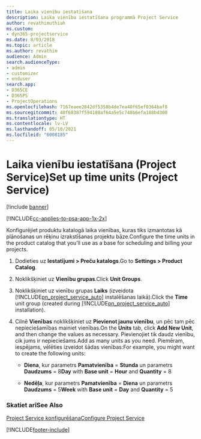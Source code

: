 ```yaml
---
title: Laika vienību iestatīšana
description: Laika vienību iestatīšana programmā Project Service
author: revathimuthiah
ms.custom:
- dyn365-projectservice
ms.date: 8/03/2018
ms.topic: article
ms.author: revathim
audience: Admin
search.audienceType:
- admin
- customizer
- enduser
search.app:
- D365CE
- D365PS
- ProjectOperations
ms.openlocfilehash: 7167eaee2842df5358b4de7ea40f65ef0364baf8
ms.sourcegitcommit: 40f68387f594180af64a5e5c748b6efa188bd300
ms.translationtype: HT
ms.contentlocale: lv-LV
ms.lasthandoff: 05/10/2021
ms.locfileid: "6008185"
---
```

# <a name="set-up-time-units-project-service"></a><span data-ttu-id="13cad-103">Laika vienību iestatīšana (Project Service)</span><span class="sxs-lookup"><span data-stu-id="13cad-103">Set up time units (Project Service)</span></span>

[!include [banner](../includes/psa-now-project-operations.md)]

[!INCLUDE[cc-applies-to-psa-app-1x-2x](../includes/cc-applies-to-psa-app-1x-2x.md)]

<span data-ttu-id="13cad-104">Konfigurējiet produktu katalogā laika vienības, kuras tiks izmantotas kā plānošanas un rēķinu izrakstīšanas projektu bāze.</span><span class="sxs-lookup"><span data-stu-id="13cad-104">Configure the time units in the product catalog that you’ll use as a base for scheduling and billing your projects.</span></span>  
  
1. <span data-ttu-id="13cad-105">Dodieties uz **Iestatījumi > Preču katalogs**.</span><span class="sxs-lookup"><span data-stu-id="13cad-105">Go to **Settings > Product Catalog**.</span></span>  
  
2. <span data-ttu-id="13cad-106">Noklikšķiniet uz **Vienību grupas**.</span><span class="sxs-lookup"><span data-stu-id="13cad-106">Click **Unit Groups**.</span></span>  
  
3. <span data-ttu-id="13cad-107">Noklikšķiniet uz vienību grupas **Laiks** (izveidota [!INCLUDE[pn_project_service_auto](../includes/pn-project-service-auto.md)] instalēšanas laikā).</span><span class="sxs-lookup"><span data-stu-id="13cad-107">Click the **Time** unit group (created during [!INCLUDE[pn_project_service_auto](../includes/pn-project-service-auto.md)] installation).</span></span>  
  
4. <span data-ttu-id="13cad-108">Cilnē **Vienības** noklikšķiniet uz **Pievienot jaunu vienību**, un pēc tam pēc nepieciešamības mainiet vienības.</span><span class="sxs-lookup"><span data-stu-id="13cad-108">On the **Units** tab, click **Add New Unit**, and then change the values as necessary.</span></span> <span data-ttu-id="13cad-109">Pievienojiet tik daudz vienību, cik jums ir nepieciešams.</span><span class="sxs-lookup"><span data-stu-id="13cad-109">Add as many units as you need.</span></span> <span data-ttu-id="13cad-110">Piemēram, iespējams, vēlēties izveidot šādas vienības:</span><span class="sxs-lookup"><span data-stu-id="13cad-110">For example, you might want to create the following units:</span></span>  
  
   - <span data-ttu-id="13cad-111">**Diena**, kur parametrs **Pamatvienība** = **Stunda** un parametrs **Daudzums** = 8</span><span class="sxs-lookup"><span data-stu-id="13cad-111">**Day** with **Base unit** = **Hour** and **Quantity** = 8</span></span>  
  
   - <span data-ttu-id="13cad-112">**Nedēļa**, kur parametrs **Pamatvienība** = **Diena** un parametrs **Daudzums** = 5</span><span class="sxs-lookup"><span data-stu-id="13cad-112">**Week** with **Base unit** = **Day** and **Quantity** = 5</span></span>  
  
### <a name="see-also"></a><span data-ttu-id="13cad-113">Skatiet arī</span><span class="sxs-lookup"><span data-stu-id="13cad-113">See Also</span></span>  
 [<span data-ttu-id="13cad-114">Project Service konfigurēšana</span><span class="sxs-lookup"><span data-stu-id="13cad-114">Configure Project Service</span></span>](../psa/configure.md)


[!INCLUDE[footer-include](../includes/footer-banner.md)]